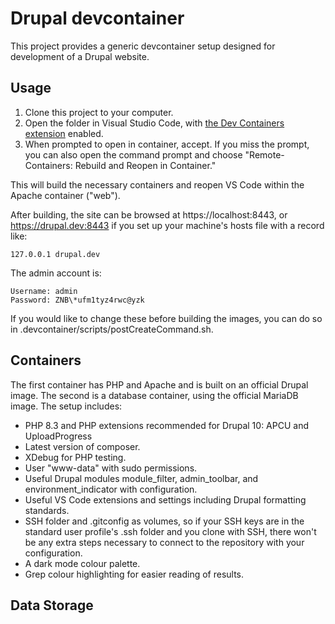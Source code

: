 # Drupal devcontainer

This project provides a generic devcontainer setup designed for development of a Drupal website.

## Usage

1. Clone this project to your computer.
1. Open the folder in Visual Studio Code, with [the Dev Containers extension](https://marketplace.visualstudio.com/items?itemName=ms-vscode-remote.remote-containers) enabled.
1. When prompted to open in container, accept. If you miss the prompt, you can also open the command prompt and choose "Remote-Containers: Rebuild and Reopen in Container."

This will build the necessary containers and reopen VS Code within the Apache container ("web").

After building, the site can be browsed at https://localhost:8443, or https://drupal.dev:8443 if you set up your machine's hosts file with a record like:

```
127.0.0.1 drupal.dev
```

The admin account is:

```
Username: admin
Password: ZNB\*ufm1tyz4rwc@yzk
```

If you would like to change these before building the images, you can do so in .devcontainer/scripts/postCreateCommand.sh.

## Containers

The first container has PHP and Apache and is built on an official Drupal image. The second is a database container, using the official MariaDB image.
The setup includes:

- PHP 8.3 and PHP extensions recommended for Drupal 10: APCU and UploadProgress
- Latest version of composer.
- XDebug for PHP testing.
- User "www-data" with sudo permissions.
- Useful Drupal modules module_filter, admin_toolbar, and environment_indicator with configuration.
- Useful VS Code extensions and settings including Drupal formatting standards.
- SSH folder and .gitconfig as volumes, so if your SSH keys are in the standard user profile's .ssh folder and you clone with SSH, there won't be any extra steps necessary to connect to the repository with your configuration.
- A dark mode colour palette.
- Grep colour highlighting for easier reading of results.

## Data Storage

